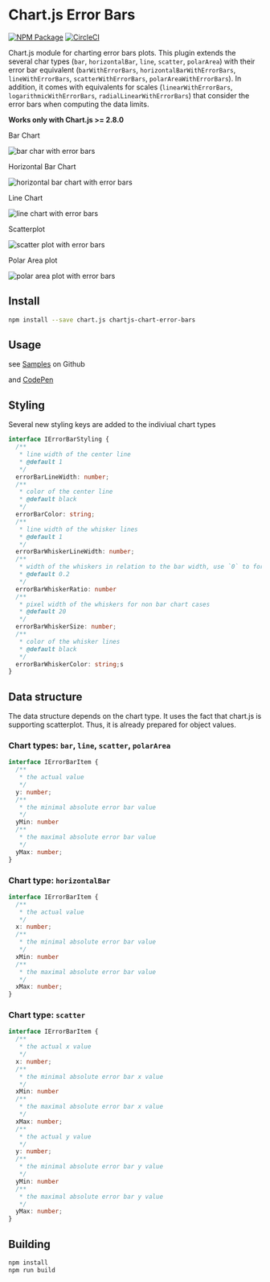 # Chart.js Error Bars
[![NPM Package][npm-image]][npm-url] [![CircleCI][circleci-image]][circleci-url]

Chart.js module for charting error bars plots. This plugin extends the several char types (`bar`, `horizontalBar`, `line`, `scatter`, `polarArea`)
with their error bar equivalent (`barWithErrorBars`, `horizontalBarWithErrorBars`, `lineWithErrorBars`, `scatterWithErrorBars`, `polarAreaWithErrorBars`). In addition, it comes with equivalents for scales (`linearWithErrorBars`, `logarithmicWithErrorBars`, `radialLinearWithErrorBars`) that consider the error bars when computing the data limits.

**Works only with Chart.js >= 2.8.0**

Bar Chart

![bar char with error bars](https://user-images.githubusercontent.com/4129778/65203797-1a9e3b00-da5a-11e9-9de7-9cbcf75dfeda.png)

Horizontal Bar Chart

![horizontal bar chart with error bars](https://user-images.githubusercontent.com/4129778/65203796-1a9e3b00-da5a-11e9-9c43-db503679178c.png)

Line Chart

![line chart with error bars](https://user-images.githubusercontent.com/4129778/65203795-1a05a480-da5a-11e9-98fa-05440371485f.png)

Scatterplot

![scatter plot with error bars](https://user-images.githubusercontent.com/4129778/65203792-1a05a480-da5a-11e9-9073-6e849d42af64.png)

Polar Area plot

![polar area plot with error bars](https://user-images.githubusercontent.com/4129778/65203794-1a05a480-da5a-11e9-9b17-316ecc6ae0d9.png)


## Install

```bash
npm install --save chart.js chartjs-chart-error-bars
```

## Usage
see [Samples](https://github.com/sgratzl/chartjs-chart-error-bars/tree/master/samples) on Github

and [CodePen]()


## Styling
Several new styling keys are added to the indiviual chart types

```typescript
interface IErrorBarStyling {
  /**
   * line width of the center line
   * @default 1
   */
  errorBarLineWidth: number;
  /**
   * color of the center line
   * @default black
   */
  errorBarColor: string;
  /**
   * line width of the whisker lines
   * @default 1
   */
  errorBarWhiskerLineWidth: number;
  /**
   * width of the whiskers in relation to the bar width, use `0` to force a fixed with, see below
   * @default 0.2
   */
  errorBarWhiskerRatio: number
  /**
   * pixel width of the whiskers for non bar chart cases
   * @default 20
   */
  errorBarWhiskerSize: number;
  /**
   * color of the whisker lines
   * @default black
   */
  errorBarWhiskerColor: string;s
}
```

## Data structure

The data structure depends on the chart type. It uses the fact that chart.js is supporting scatterplot. Thus, it is already prepared for object values.

### Chart types: `bar`, `line`, `scatter`, `polarArea`

```typescript
interface IErrorBarItem {
  /**
   * the actual value
   */
  y: number;
  /**
   * the minimal absolute error bar value
   */
  yMin: number
  /**
   * the maximal absolute error bar value
   */
  yMax: number;
}
```

### Chart type: `horizontalBar`

```typescript
interface IErrorBarItem {
  /**
   * the actual value
   */
  x: number;
  /**
   * the minimal absolute error bar value
   */
  xMin: number
  /**
   * the maximal absolute error bar value
   */
  xMax: number;
}
```

### Chart type: `scatter`

```typescript
interface IErrorBarItem {
  /**
   * the actual x value
   */
  x: number;
  /**
   * the minimal absolute error bar x value
   */
  xMin: number
  /**
   * the maximal absolute error bar x value
   */
  xMax: number;
  /**
   * the actual y value
   */
  y: number;
  /**
   * the minimal absolute error bar y value
   */
  yMin: number
  /**
   * the maximal absolute error bar y value
   */
  yMax: number;
}
```

## Building

```sh
npm install
npm run build
```

[npm-image]: https://badge.fury.io/js/chartjs-chart-error-bars.svg
[npm-url]: https://npmjs.org/package/chartjs-chart-error-bars
[circleci-image]: https://circleci.com/gh/sgratzl/chartjs-chart-error-bars.svg?style=shield
[circleci-url]: https://circleci.com/gh/sgratzl/chartjs-chart-error-bars
